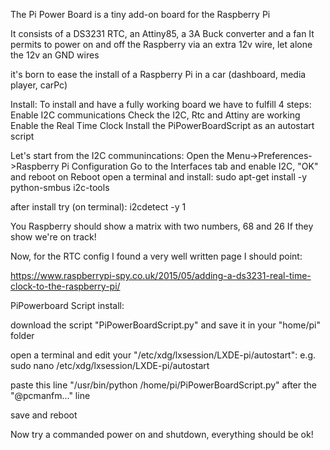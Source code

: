 The Pi Power Board is a tiny add-on board for the Raspberry Pi

It consists of a DS3231 RTC, an Attiny85, a 3A Buck converter and a fan
It permits to power on and off the Raspberry via an extra 12v wire, let alone the 12v an GND wires

it's born to ease the install of a Raspberry Pi in a car (dashboard, media player, carPc)


Install:
To install and have a fully working board we have to fulfill 4 steps:
Enable I2C communications
Check the I2C, Rtc and Attiny are working
Enable the Real Time Clock
Install the PiPowerBoardScript as an autostart script

Let's start from the I2C communincations:
Open the Menu->Preferences->Raspberry Pi Configuration
Go to the Interfaces tab and enable I2C, "OK" and reboot
on Reboot open a terminal and install:
sudo apt-get install -y python-smbus i2c-tools

after install try (on terminal):
i2cdetect -y 1

You Raspberry should show a matrix with two numbers, 68 and 26 
If they show we're on track!

Now, for the RTC config I found a very well written page I should point:

https://www.raspberrypi-spy.co.uk/2015/05/adding-a-ds3231-real-time-clock-to-the-raspberry-pi/


PiPowerboard Script install:


download the script "PiPowerBoardScript.py"
and save it in your "home/pi" folder

open a terminal and edit your "/etc/xdg/lxsession/LXDE-pi/autostart":
e.g.
sudo nano /etc/xdg/lxsession/LXDE-pi/autostart

paste this line "/usr/bin/python /home/pi/PiPowerBoardScript.py"
after the "@pcmanfm..." line

save and reboot

Now try a commanded power on and shutdown, everything should be ok!
